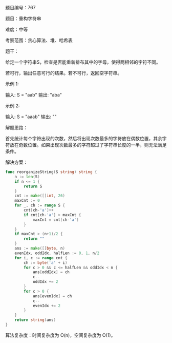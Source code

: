 题目编号：767

题目：重构字符串

难度：中等

考察范围：贪心算法、堆、哈希表

题干：

给定一个字符串S，检查是否能重新排布其中的字母，使得两相邻的字符不同。

若可行，输出任意可行的结果。若不可行，返回空字符串。

示例 1:

输入: S = "aab"
输出: "aba"

示例 2:

输入: S = "aaab"
输出: ""

解题思路：

首先统计每个字符出现的次数，然后将出现次数最多的字符放在偶数位置，其余字符放在奇数位置。如果出现次数最多的字符超过了字符串长度的一半，则无法满足条件。

解决方案：

```go
func reorganizeString(S string) string {
    n := len(S)
    if n <= 1 {
        return S
    }
    cnt := make([]int, 26)
    maxCnt := 0
    for _, ch := range S {
        cnt[ch-'a']++
        if cnt[ch-'a'] > maxCnt {
            maxCnt = cnt[ch-'a']
        }
    }
    if maxCnt > (n+1)/2 {
        return ""
    }
    ans := make([]byte, n)
    evenIdx, oddIdx, halfLen := 0, 1, n/2
    for i, c := range cnt {
        ch := byte('a' + i)
        for c > 0 && c <= halfLen && oddIdx < n {
            ans[oddIdx] = ch
            c--
            oddIdx += 2
        }
        for c > 0 {
            ans[evenIdx] = ch
            c--
            evenIdx += 2
        }
    }
    return string(ans)
}
```

算法复杂度：时间复杂度为 O(n)，空间复杂度为 O(1)。
